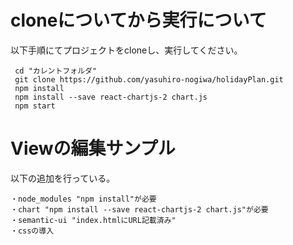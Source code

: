 
# cloneについてから実行について
以下手順にてプロジェクトをcloneし、実行してください。
```
 cd "カレントフォルダ"
 git clone https://github.com/yasuhiro-nogiwa/holidayPlan.git
 npm install
 npm install --save react-chartjs-2 chart.js
 npm start
```

# Viewの編集サンプル
以下の追加を行っている。
```
・node_modules "npm install"が必要
・chart "npm install --save react-chartjs-2 chart.js"が必要
・semantic-ui "index.htmlにURL記載済み"
・cssの導入 
```
